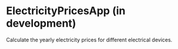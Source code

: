 # ElectricityPricesApp (in development)
Calculate the yearly electricity prices for different electrical devices.
